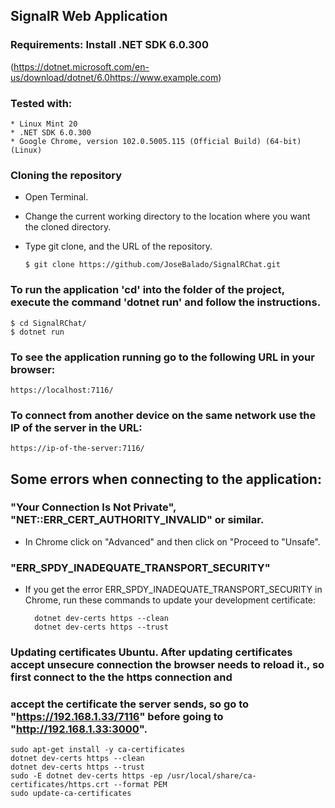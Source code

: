 ## SignalR Web Application
### Requirements: Install .NET SDK 6.0.300
(https://dotnet.microsoft.com/en-us/download/dotnet/6.0https://www.example.com)

### Tested with:
    * Linux Mint 20
    * .NET SDK 6.0.300
    * Google Chrome, version 102.0.5005.115 (Official Build) (64-bit) (Linux)


### Cloning the repository
* Open Terminal.
* Change the current working directory to the location where you want the cloned directory.
* Type git clone, and the URL of the repository.

      $ git clone https://github.com/JoseBalado/SignalRChat.git


### To run the application 'cd' into the folder of the project, execute the command 'dotnet run' and follow the instructions.

    $ cd SignalRChat/
    $ dotnet run


### To see the application running go to the following URL in your browser:

    https://localhost:7116/

### To connect from another device on the same network use the IP of the server in the URL:

    https://ip-of-the-server:7116/
## Some errors when connecting to the application:

### "Your Connection Is Not Private", "NET::ERR_CERT_AUTHORITY_INVALID" or similar.
* In Chrome click on "Advanced" and then click on "Proceed to "Unsafe".

### "ERR_SPDY_INADEQUATE_TRANSPORT_SECURITY"
* If you get the error ERR_SPDY_INADEQUATE_TRANSPORT_SECURITY in Chrome, run these commands to update your development certificate:

        dotnet dev-certs https --clean
        dotnet dev-certs https --trust

### Updating certificates Ubuntu. After updating certificates accept unsecure  connection the browser needs to reload it., so first connect to the the https connection and
### accept the certificate the server sends, so go to "https://192.168.1.33/7116" before going to "http://192.168.1.33:3000".
    sudo apt-get install -y ca-certificates
    dotnet dev-certs https --clean
    dotnet dev-certs https --trust
    sudo -E dotnet dev-certs https -ep /usr/local/share/ca-certificates/https.crt --format PEM
    sudo update-ca-certificates

